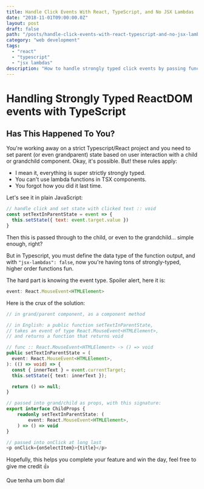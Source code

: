 ```yaml
---
title: Handle Click Events With React, TypeScript, and No JSX Lambdas
date: "2018-11-01T09:00:00.0Z"
layout: post
draft: false
path: "/posts/handle-click-events-with-react-typescript-and-no-jsx-lambdas/"
category: "web development"
tags:
  - "react"
  - "typescript"
  - "jsx lambdas"
description: "How to handle strongly typed click events by passing functions into a child or event grandchild component."
---
```


# Handling Strongly Typed ReactDOM events with TypeScript

## Has This Happened To You?

You're working away on a strict Typescript/React project and you need to set parent (or even grandparent) state based on user interaction with a child or grandchild component. Okay, it's possible. But! these rules apply:

- I mean it, everything is super strictly strongly typed.
- You can't use lambda functions in TSX components.
- You forgot how you did it last time.


Let's see it in plain JavaScript:

```javascript
// handle click and set state with clicked text :: void
const setTextInParentState = event => {
  this.setState({ text: event.target.value })
}
```

Then this is passed through to the child, or even to the grandchild... simple enough, right?

But in Typescript, you must define the data type of the function output, and with `"jsx-lambdas": false`, now you're having tons of strongly-typed, higher order functions fun.

The hard part is knowing the event type. Spoiler alert, here it is:

```typescript
event: React.MouseEvent<HTMLElement>
```
Here is the crux of the solution:

```typescript
// in grand/parent component, as a component method

// in English: a public function setTextInParentState,
// takes an event of type React.MouseEvent<HTMLElement>,
// and returns a function that returns void

// func :: React.MouseEvent<HTMLElement> -> () => void
public setTextInParentState = (
  event: React.MouseEvent<HTMLElement>,
): (() => void) => {
  const { innerText } = event.currentTarget;
  this.setState({ text: innerText });

  return () => null;
}

// passed into grand/child as props, with this signature:
export interface ChildProps {
    readonly setTextInParentState: (
        event: React.MouseEvent<HTMLElement>,
    ) => () => void
}

// passed into onClick at long last
<p onClick={onSelectItem}>{title}</p>
```

Hopefully, this helps you complete your feature and win the day, feel free to give me credit 👍

Que tenha um bom dia!
